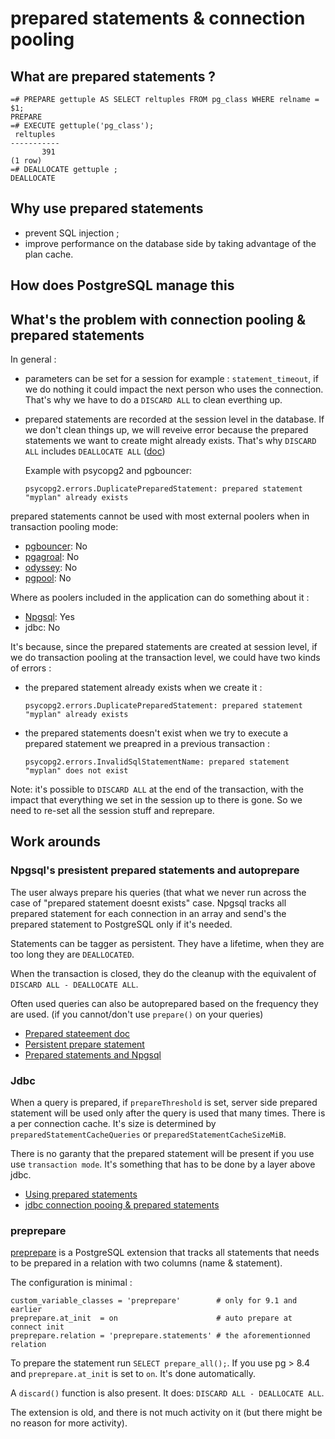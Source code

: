 # prepared statements & connection pooling

## What are prepared statements ?

```
=# PREPARE gettuple AS SELECT reltuples FROM pg_class WHERE relname = $1;
PREPARE
=# EXECUTE gettuple('pg_class');
 reltuples
-----------
       391
(1 row)
=# DEALLOCATE gettuple ;
DEALLOCATE
```

## Why use prepared statements

* prevent SQL injection ;
* improve performance on the database side by taking advantage of the plan
  cache.

## How does PostgreSQL manage this

## What's the problem with connection pooling & prepared statements

In general :

* parameters can be set for a session for example : `statement_timeout`, if we
  do nothing it could impact the next person who uses the connection. 
  That's why we have to do a `DISCARD ALL` to clean everthing up.

* prepared statements are recorded at the session level in the database. If we
  don't clean things up, we will reveive error because the prepared statements
  we want to create might already exists. That's why `DISCARD ALL` includes
  `DEALLOCATE ALL` ([doc](https://www.postgresql.org/docs/13/sql-discard.html))

  Example with psycopg2 and pgbouncer: 
  ```
  psycopg2.errors.DuplicatePreparedStatement: prepared statement "myplan" already exists
  ```

prepared statements cannot be used with most external poolers when in
transaction pooling mode:

* [pgbouncer](http://www.pgbouncer.org/features.html): No
* [pgagroal](https://agroal.github.io/pgagroal/pipelines.html): No
* [odyssey](https://github.com/yandex/odyssey/issues/16): No
* [pgpool](https://www.pgpool.net/docs/pgpool-II-3.0.15/doc/pgpool-en.html): No

Where as poolers included in the application can do something about it :
* [Npgsql](https://www.roji.org/prepared-statements-in-npgsql-3-2): Yes
* jdbc: No

It's because, since the prepared statements are created at session level, if we
do transaction pooling at the transaction level, we could have two kinds of
errors :

* the prepared statement already exists when we create it :

  ```
  psycopg2.errors.DuplicatePreparedStatement: prepared statement "myplan" already exists
  ```

* the prepared statements doesn't exist when we try to execute a prepared
  statement we preapred in a previous transaction :

  ```
  psycopg2.errors.InvalidSqlStatementName: prepared statement "myplan" does not exist
  ```

Note: it's possible to `DISCARD ALL` at the end of the transaction, with the
impact that everything we set in the session up to there is gone. So we need to
re-set all the session stuff and reprepare.

## Work arounds

### Npgsql's presistent prepared statements and autoprepare

The user always prepare his queries (that what we never run across the case of
"prepared statement doesnt exists" case.  Npgsql tracks all prepared statement
for each connection in an array and send's the prepared statement to PostgreSQL
only if it's needed.

Statements can be tagger as persistent. They have a lifetime, when they are too
long they are `DEALLOCATED`.

When the transaction is closed, they do the cleanup with the equivalent of
`DISCARD ALL - DEALLOCATE ALL`.

Often used queries can also be autoprepared based on the frequency they are
used. (if you cannot/don't use `prepare()` on your queries)

* [Prepared stateement doc](https://www.npgsql.org/doc/prepare.html)
* [Persistent prepare statement](https://github.com/npgsql/npgsql/issues/483)
* [Prepared statements and Npgsql](https://github.com/npgsql/npgsql/issues/434)

### Jdbc

When a query is prepared, if `prepareThreshold` is set, server side prepared
statement will be used only after the query is used that many times. There is a
per connection cache. It's size is determined by
`preparedStatementCacheQueries` or `preparedStatementCacheSizeMiB`.

There is no garanty that the prepared statement will be present if you use 
use `transaction mode`. It's something that has to be done by a layer above
jdbc.

* [Using prepared statements](https://dotnettutorials.net/lesson/prepared-statement-in-jdbc/)
* [jdbc connection pooing & prepared statements](https://stackoverflow.com/questions/6094529/prepared-statements-along-with-connection-pooling)

### preprepare

[preprepare](https://github.com/dimitri/preprepare) is a PostgreSQL extension
that tracks all statements that needs to be prepared in a relation with two
columns (name & statement).

The configuration is minimal :

```
custom_variable_classes = 'preprepare'        # only for 9.1 and earlier
preprepare.at_init  = on                      # auto prepare at connect init
preprepare.relation = 'preprepare.statements' # the aforementionned relation
```

To prepare the statement run `SELECT prepare_all();`. If you use  pg > 8.4 and
`preprepare.at_init` is set to `on`. It's done automatically.

A `discard()` function is also present. It does: `DISCARD ALL - DEALLOCATE
ALL`.

The extension is old, and there is not much activity on it (but there might be
no reason for more activity).

